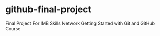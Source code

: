 # github-final-project
Final Project For IMB Skills Network Getting Started with Git and GitHub Course

